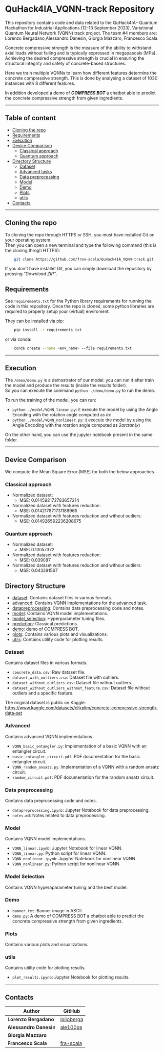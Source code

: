 # QuHack4IA_VQNN-track Repository

This repository contains code and data related to the QuHack4IA– Quantum Hackathon for Industrial Applications (12-13 September 2023), Variational Quantum Neural Network (VQNN) track project. The team #4 members are: Lorenzo Bergadano,Alessandro Danesin, Giorgia Mazzaro, Francesco Scala.

Concrete compressive strength is the measure of the ability to withstand axial loads without failing and is typically expressed in megapascals (MPa). Achieving the desired compressive strength is crucial in ensuring the structural integrity and safety of concrete-based structures.

Here we train multiple VQNNs to learn how different features determine the concrete compressive strength. This is done by analysing a dataset of 1030 instances with 8 different features.

In addition developed a demo of ***COMPRESS BOT*** a chatbot able to predict the concrete compressive strength from given ingredients.

-------------------------

## Table of content
- [Cloning the repo](#cloning-the-repo)
- [Requirements](#requirements)
- [Execution](#execution)
- [Device Comparison](#device-comparison)
  - [Classical approach](#classical-approach)
  - [Quantum approach](#quantum-approach)
- [Directory Structure](#directory-structure)
  - [Dataset](#dataset)
  - [Advanced tasks](#advanced)
  - [Data preprocessing](#data-preprocessing)
  - [Model](#Model)
  - [Demo](#Demo)
  - [Plots](#Plots)
  - [utils](#utils)
- [Contacts](#contacts)

------------------

## Cloning the repo
To cloning the repo through HTTPS or SSH, you must have installed Git on your operating system.<br>
Then you can open a new terminal and type the following command (this is the cloning throgh HTTPS):
```bash
    git clone https://github.com/fran-scala/QuHack4IA_VQNN-track.git
```

If you don't have installet Git, you can simply download the repository by pressing <i>"Download ZIP"</i>.

## Requirements

See `requirements.txt` for the Python library requirements for running the code in this repository.
Once the repo is cloned, some python libraries are required to properly setup your (virtual) enviroment.


They can be installed via pip:
```bash
    pip install -r requirements.txt
```

or via conda:
```bash
    conda create --name <env_name> --file requirements.txt
```
-----------------------
## Execution

The `/demo/demo.py` is a demostrator of our model: you can run it after train the model and produce the results
(inside the results folder).<br>
So you can execute the command `python ./demo/demo.py` to run the demo.

To run the training of the model, you can run:
- `python ./model/VQNN_linear.py`: it execute the model by using the Angle Encoding with the rotation angle computed as 
  $\pi$$x$
- `python ./model/VQNN_nonlinear.py`: it execute the model by using the Angle Encoding with the rotation angle computed as
  $2arctan(x)$

On the other hand, you can use the jupyter notebook present in the same folder.

------------------------

## Device Comparison
We compute the Mean Square Error (MSE) for both the below approaches.
### Classical approach
- Normalized dataset:
  - MSE: 0.014592172783657214
- Normalized dataset with features reduction:
  - MSE: 0.014217871731188965
- Normalized dataset with features reduction and without outliers:
  - MSE: 0.014926592236208975
### Quantum approach
- Normalized dataset:
  - MSE: 0.10057372
- Normalized dataset with features reduction:
  - MSE: 0.039087
- Normalized dataset with features reduction and without outliers:
  - MSE: 0.043391567


## Directory Structure

- [dataset](#dataset): Contains dataset files in various formats.
- [advanced](#advanced): Contains VQNN implementations for the advanced task.
- [datapreprocessing](#data-preprocessing): Contains data preprocessing code and notes.
- [model](#model): Contains VQNN model implementations.
- [model_selection](#model-selection): Hyperparameter tuning files.
- [prediction](#prediction): Classical predictions.
- [demo](#demo): demo of COMPRESS BOT.
- [plots](#plots): Contains various plots and visualizations.
- [utils](#utils): Contains utility code for plotting results.

### Dataset
Contains dataset files in various formats.

- `concrete_data.csv`: Raw dataset file.
- `dataset_with_outliers.csv`: Dataset file with outliers.
- `dataset_without_outliers.csv`: Dataset file without outliers.
- `dataset_without_outliers_without_feature.csv`: Dataset file without outliers and a specific feature.

The original dataset is public on Kaggle: https://www.kaggle.com/datasets/elikplim/concrete-compressive-strength-data-set

### Advanced
Contains advanced VQNN implementations.

- `VQNN_basic_entangler.py`: Implementation of a basic VQNN with an entangler circuit.
- `basic_entangler_circuit.pdf`: PDF documentation for the basic entangler circuit.
- `VQNN_random_ansatz.py`: Implementation of a VQNN with a random ansatz circuit.
- `random_circuit.pdf`: PDF documentation for the random ansatz circuit.

### Data preprocessing
Contains data preprocessing code and notes.

- `datapreprocessing.ipynb`: Jupyter Notebook for data preprocessing.
- `notes.md`: Notes related to data preprocessing.

### Model
Contains VQNN model implementations.

- `VQNN_linear.ipynb`: Jupyter Notebook for linear VQNN.
- `VQNN_linear.py`: Python script for linear VQNN.
- `VQNN_nonlinear.ipynb`: Jupyter Notebook for nonlinear VQNN.
- `VQNN_nonlinear.py`: Python script for nonlinear VQNN.

### Model Selection
Contains VQNN hyperaparameter tuning and the best model.

### Demo

- `banner.txt`: Banner image in ASCII.
- `demo.py`: A demo of COMPRESS BOT a chatbot able to predict the concrete compressive strength from given ingredients.

### Plots
Contains various plots and visualizations.


### utils
Contains utility code for plotting results.

- `plot_results.ipynb`: Jupyter Notebook for plotting results.

-------------------------------------------------------------

## Contacts

| Author                 | GitHub                                     | 
|------------------------|--------------------------------------------|
| **Lorenzo Bergadano**  | [lolloberga](https://github.com/lolloberga) |
| **Alessandro Danesin** | [ale100gs](https://github.com/ale100gs)    |
| **Giorgia Mazzaro**    |      |
| **Francesco Scala**    | [fra-scala](https://github.com/fran-scala) |
